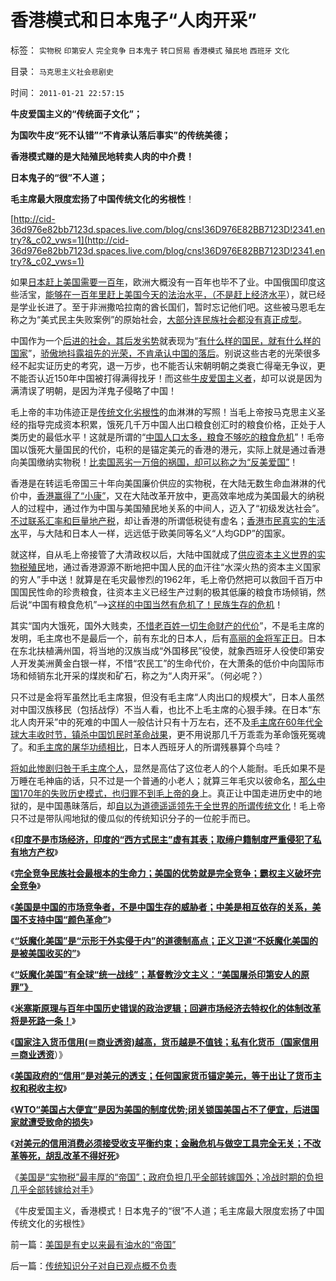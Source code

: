 # 香港模式和日本鬼子“人肉开采”

标签： `实物税` `印第安人` `完全竞争` `日本鬼子` `转口贸易` `香港模式` `殖民地` `西班牙` `文化` 

目录： `马克思主义社会悲剧史`

时间： `2011-01-21 22:57:15`

**牛皮爱国主义的“传统面子文化”；**

**为国吹牛皮“死不认错”“不肯承认落后事实”的传统美德；**

**香港模式赚的是大陆殖民地转卖人肉的中介费！**

**日本鬼子的“很”不人道；**

**毛主席最大限度宏扬了中国传统文化的劣根性**！

[http://cid-36d976e82bb7123d.spaces.live.com/blog/cns!36D976E82BB7123D!2341.entry?&_c02_vws=1](http://cid-36d976e82bb7123d.spaces.live.com/blog/cns!36D976E82BB7123D!2341.entry?&_c02_vws=1)

如果[日本赶上美国需要一百年](../../../2011/1/6/日本传统文化拖了日本经济的后腿.md)，欧洲大概没有一百年也毕不了业。中国俄国印度这些活宝，[能够在一百年里赶上美国今天的法治水平，（不是赶上经济水平](http://hi.baidu.com/darthchn/blog/item/5d69703c59ef96c89f3d62f5.html)），就已经是学业长进了。至于非洲撒哈拉南的酋长国们，暂时忘记他们吧。这些被马恩毛左称之为“美式民主失败案例”的原始社会，[大部分连民族社会都没有真正成型](../../../2010/1/19/原始人类社会具有公有制和私有制的双重性.md)。

中国作为一个[后进的社会，其后发劣势](../../../2010/12/28/后发劣势突出表现在“进步分子”愚昧反动.md)就表现为“[有什么样的国民，就有什么样的国家](../../../2010/12/18/有什么样的国民，就有什么样的政府.md)”，[骄傲地抖露祖先的光荣，不肯承认中国的落后](../../../2010/12/27/文革“知识越多越反动”错在那里？.md)。别说这些古老的光荣很多经不起实证历史的考究，退一万步，也不能否认宋朝明朝之类衰亡得毫无争议，更不能否认近150年中国被打得满得找牙！而这些[牛皮爱国主义者](../../../2010/6/2/中国古代建筑技术落后的原因;牛皮爱国主义有用吗？.md)，却可以说是因为满清误了明朝，是因为洋鬼子侵略了中国！

毛上帝的丰功伟迹正是[传统文化劣根性](../../../2010/7/11/中西方传统文化愚昧落后目录.md)的血淋淋的写照！当毛上帝按马克思主义圣经的指导完成资本积累，饿死几千万中国人出口粮食创汇时的粮食价格，正处于人类历史的最低水平！这就是所谓的“[中国人口太多，粮食不够吃的粮食危机](../../../2010/12/25/市场经济可以养活任何数量中国人.md)”！毛帝国以饿死大量国民的代价，屯积的是锚定美元的香港的港元，实际上就是通过香港向美国缴纳实物税！[比卖国恶劣一万倍的祸国，却可以称之为“反美爱国”](%E5%AE%8C%E6%88%90%E8%B5%84%E6%9C%AC%E7%A7%AF%E7%B4%AF)！

香港是在转运毛帝国三十年向美国廉价供应的实物税，在大陆无数生命血淋淋的代价中，[香港赢得了“小康”](../../../2008/12/19/香港房价连同旧的经济模式，已经死了.md)，又在大陆改革开放中，更高效率地成为美国最大的纳税人的过程中，通过作为中国与美国殖民地关系的中间人，迈入了“初级发达社会”。[不过联系汇率和巨量地产税](../../../2011/1/3/联汇制或将覆灭中港整体经济.md)，却让香港的所谓低税徒有虚名；[香港市民真实的生活水](../../../2010/3/30/中国人好赌的原因.md)平，与大陆和日本人一样，远远低于欧美同等名义“人均GDP”的国家。

就这样，自从毛上帝接管了大清政权以后，大陆中国就成了[供应资本主义世界的实物税殖民](../../../2010/10/30/工业革命是通货紧缩和市场扩大而不是资本积累.md)地，通过香港源源不断地把中国人民的血汗往“水深火热的资本主义国家的穷人”手中送！就算是在毛灾最惨烈的1962年，毛上帝仍然把可以救回千百万中国国民性命的珍贵粮食，往资本主义已经生产过剩的极其低廉的粮食市场倾销，然后说“中国有粮食危机”——>[这样的中国当然有危机了！民族生存的危机](../../../2011/1/9/市场经济不存在粮食危机.md)！

其实“国内大饿死，国外大贱卖，[不惜老百姓一切生命财产的代价](../../../2009/6/30/不惜一切代价牺牲全民族利益是卖国！叛国！.md)”，不是毛主席的发明，毛主席也不是最后一个，前有东北的日本人，后有[高丽的金将军正日](http://hi.baidu.com/darthchn/blog/item/30264b1e14ebd96df724e437.html)。日本在东北扶植满州国，将当地的汉族当成“外国移民”役使，就象西班牙人役使印第安人开发美洲黄金白银一样，不惜“农民工”的生命代价，在大萧条的低价中向国际市场和倾销东北开采的煤炭和矿石，称之为“人肉开采”。（何必呢？）

只不过是金将军虽然比毛主席狠，但没有毛主席“人肉出口的规模大”，日本人虽然对中国汉族移民（包括战俘）不当人看，也比不上毛主席的心狠手辣。在日本“东北人肉开采”中的死难的中国人一般估计只有十万左右，还不及[毛主席在60年代全球大丰收时节，镇杀中国饥民时革命战果](../../../2009/8/2/英属孟加拉两次大饥荒和经济学家的良心.md)，更不用说那几千万乖乖为革命饿死冤魂了。和[毛主席的屠华功绩相比](../../../2010/5/24/袁腾飞确实没有资格评价毛主席！散户有胆量赚钱吗？.md)，日本人西班牙人的所谓残暴算个鸟哇？

[将如此惨剧归咎于毛主席个人](../../../2010/5/17/袁腾飞绝没有人身攻击却遭毛派人身攻击.md)，显然是高估了这位老人的个人能耐。毛氏如果不是万睡在毛神庙的话，只不过是一个普通的小老人；就算三年毛灾以彼命名，[那么中国170年的失败历史模式，也归罪不到毛上帝的身](../../../2011/1/9/“好战而不能战”的“傻逼霸权主义”.md)上。真正让中国走进历史中的地狱的，是中国愚昧落后，却[自以为道德遥遥领先于全世界的所谓传统文化](../../../2010/12/27/文革“知识越多越反动”错在那里？.md)！毛上帝只不过是带队闯地狱的傻瓜似的传统知识分子的一位舵手而已。

《[**印度不是市场经济，印度的“西方式民主”虚有其表；取缔户籍制度严重侵犯了私有地方产权**](../../../2011/1/7/印度的“西方式民主”虚有其表.md)》

《[**完全竞争民族社会最根本的生命力；美国的优势就是完全竞争；霸权主义破坏完全竞争**](../../../2011/1/7/美国的制度优势是完全竞争.md)》

《[**美国是中国的市场竞争者，不是中国生存的威胁者；中美是相互依存的关系，美国不支持中国“颜色革命”**](../../../2011/1/18/美国不会支持中国“颜色革命”.md)》

《[**“妖魔化美国”是“示形于外实侵于内”的道德制高点；正义卫道“不妖魔化美国的是被美国收买的”**](../../../2011/1/19/“不妖魔化美国的是被美国收买的”.md)》

《[**“妖魔化美国”有全球“统一战线”；基督教沙文主义：“美国屠杀印第安人的原罪”》**](../../../2011/1/19/“妖魔化美国”有全球“统一战线”.md)

《[**米塞斯原理与百年中国历史错误的政治逻辑；回避市场经济去特权化的体制改革将是死路一条！**](../../../2011/1/19/米塞斯原理与百年中国历史错误.md)》

《[**国家注入货币信用(＝商业透资)越高，货币越是不值钱；私有化货币（国家信用＝商业透资**](../../../2011/1/20/私有化货币（国家信用＝商业透资），美元和国际化.md)）》

《[**美国政府的“信用”是对美元的透支；任何国家货币锚定美元，等于出让了货币主权和税收主权**](../../../2011/1/20/汇率本质上是制度优劣，拒绝市场经济只能低汇率.md)》

《[**WTO“美国占大便宜”是因为美国的制度优势;闭关锁国美国占不了便宜，后进国家就遭受致命的损失**](../../../2011/1/20/富美国买生活品，穷中国买奢侈品.md)》

《[**对美元的信用消费必须接受收支平衡约束；金融危机与做空工具完全无关；不改革等死，胡乱改革不得好死**](../../../2011/1/21/美元滥发，透支和屯积的被约束.md)》

《[美国是“实物税”最丰厚的“帝国”；政府负担几乎全部转嫁国外；冷战时期的负担几乎全部转嫁给对手](../../../2011/1/21/美国是有史以来最有油水的“帝国”.md)》

《牛皮爱国主义，香港模式！日本鬼子的“很”不人道；毛主席最大限度宏扬了中国传统文化的劣根性》



前一篇：[美国是有史以来最有油水的“帝国”](../../../2011/1/21/美国是有史以来最有油水的“帝国”.md)

后一篇：[传统知识分子对自已观点概不负责](../../../2011/1/22/传统知识分子对自已观点概不负责.md)